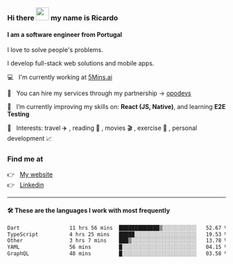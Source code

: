 ### Hi there <img src="https://raw.githubusercontent.com/iampavangandhi/iampavangandhi/master/gifs/Hi.gif" width="30"> my name is Ricardo
#### I am a software engineer from Portugal
I love to solve people's problems.

I develop full-stack web solutions and mobile apps.

💻  &nbsp; I'm currently working at <a href="https://5mins.ai/">5Mins.ai</a>

💼  &nbsp; You can hire my services through my partnership -> <a href="https://github.com/opodevs">opodevs</a>

🌱 &nbsp; I’m currently improving my skills on: **React (JS, Native)**, and learning **E2E Testing**

💙 &nbsp; Interests: travel ✈️ , reading 📖 , movies 🎬 , exercise 🏃 , personal development 📈

### Find me at

<p align="left">
  👉  &nbsp;
  <a href="https://ricardopbarbosa.com" target="_blank">
    My website
  </a>
  <br/>
  👉 &nbsp;
  <a href="https://www.linkedin.com/in/ricardopbarbosa" target="_blank">
    Linkedin
  </a>
</p>

<hr />

#### 🛠 These are the languages I work with most frequently
<!--START_SECTION:waka-->

```txt
Dart                11 hrs 56 mins  █████████████▒░░░░░░░░░░░   52.67 %
TypeScript          4 hrs 25 mins   █████░░░░░░░░░░░░░░░░░░░░   19.53 %
Other               3 hrs 7 mins    ███▒░░░░░░░░░░░░░░░░░░░░░   13.78 %
YAML                56 mins         █░░░░░░░░░░░░░░░░░░░░░░░░   04.15 %
GraphQL             48 mins         █░░░░░░░░░░░░░░░░░░░░░░░░   03.58 %
```

<!--END_SECTION:waka-->
